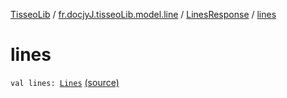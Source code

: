 [TisseoLib](../../index.md) / [fr.docjyJ.tisseoLib.model.line](../index.md) / [LinesResponse](index.md) / [lines](./lines.md)

# lines

`val lines: `[`Lines`](../-lines/index.md) [(source)](https://github.com/docjyJ/TisseoLib/tree/master/src/main/kotlin/fr/docjyJ/tisseoLib/model/line/LinesResponse.kt#L11)